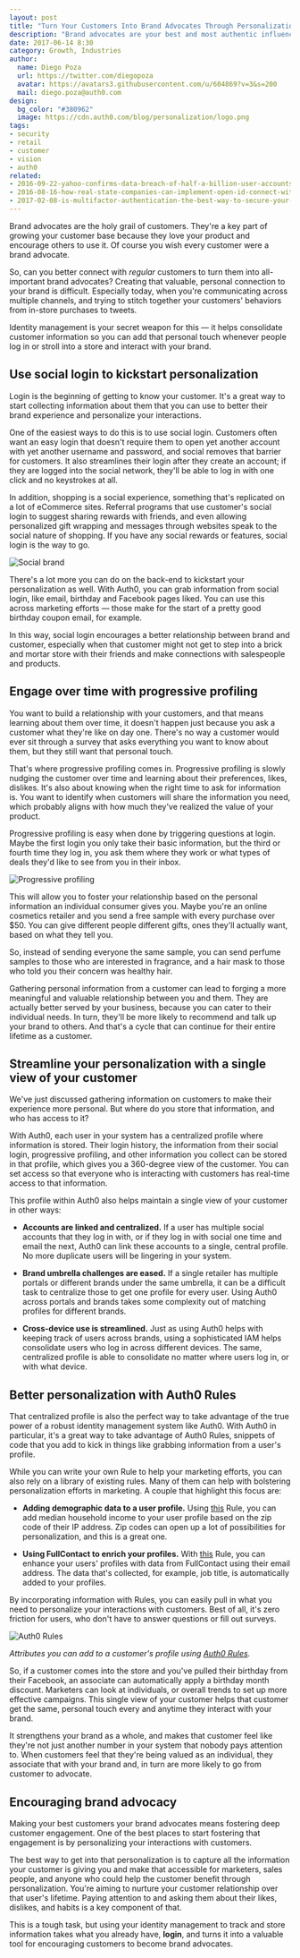 ```yaml
---
layout: post
title: "Turn Your Customers Into Brand Advocates Through Personalization"
description: "Brand advocates are your best and most authentic influencers — so how can you create more of them?"
date: 2017-06-14 8:30
category: Growth, Industries
author:
  name: Diego Poza
  url: https://twitter.com/diegopoza
  avatar: https://avatars3.githubusercontent.com/u/604869?v=3&s=200
  mail: diego.poza@auth0.com
design:
  bg_color: "#380962"
  image: https://cdn.auth0.com/blog/personalization/logo.png
tags:
- security
- retail
- customer
- vision
- auth0
related:
- 2016-09-22-yahoo-confirms-data-breach-of-half-a-billion-user-accounts
- 2016-08-16-how-real-state-companies-can-implement-open-id-connect-with-auth0
- 2017-02-08-is-multifactor-authentication-the-best-way-to-secure-your-accounts-myths-and-reality
---
```


Brand advocates are the holy grail of customers. They're a key part of growing your customer base because they love your product and encourage others to use it. Of course you wish every customer were a brand advocate.

So, can you better connect with *regular* customers to turn them into all-important brand advocates? Creating that valuable, personal connection to your brand is difficult. Especially today, when you're communicating across multiple channels, and trying to stitch together your customers' behaviors from in-store purchases to tweets.

Identity management is your secret weapon for this — it helps consolidate customer information so you can add that personal touch whenever people log in or stroll into a store and interact with your brand.

## Use social login to kickstart personalization

Login is the beginning of getting to know your customer. It's a great way to start collecting information about them that you can use to better their brand experience and personalize your interactions.

One of the easiest ways to do this is to use social login. Customers often want an easy login that doesn't require them to open yet another account with yet another username and password, and social removes that barrier for customers. It also streamlines their login after they create an account; if they are logged into the social network, they'll be able to log in with one click and no keystrokes at all.

In addition, shopping is a social experience, something that's replicated on a lot of eCommerce sites. Referral programs that use customer's social login to suggest sharing rewards with friends, and even allowing personalized gift wrapping and messages through websites speak to the social nature of shopping. If you have any social rewards or features, social login is the way to go.

![Social brand](https://cdn.auth0.com/blog/customers/socialbrand.png)

There's a lot more you can do on the back-end to kickstart your personalization as well. With Auth0, you can grab information from social login, like email, birthday and Facebook pages liked. You can use this across marketing efforts — those make for the start of a pretty good birthday coupon email, for example.

In this way, social login encourages a better relationship between brand and customer, especially when that customer might not get to step into a brick and mortar store with their friends and make connections with salespeople and products.

## Engage over time with progressive profiling

You want to build a relationship with your customers, and that means learning about them over time, it doesn't happen just because you ask a customer what they're like on day one. There's no way a customer would ever sit through a survey that asks everything you want to know about them, but they still want that personal touch.

That's where progressive profiling comes in. Progressive profiling is slowly nudging the customer over time and learning about their preferences, likes, dislikes. It's also about knowing when the right time to ask for information is. You want to identify when customers will share the information you need, which probably aligns with how much they've realized the value of your product.

Progressive profiling is easy when done by triggering questions at login. Maybe the first login you only take their basic information, but the third or fourth time they log in, you ask them where they work or what types of deals they'd like to see from you in their inbox.

![Progressive profiling](https://cdn.auth0.com/blog/customers/progressiveprofiling.png)

This will allow you to foster your relationship based on the personal information an individual consumer gives you. Maybe you're an online cosmetics retailer and you send a free sample with every purchase over $50. You can give different people different gifts, ones they'll actually want, based on what they tell you.

So, instead of sending everyone the same sample, you can send perfume samples to those who are interested in fragrance, and a hair mask to those who told you their concern was healthy hair.

Gathering personal information from a customer can lead to forging a more meaningful and valuable relationship between you and them. They are actually better served by your business, because you can cater to their individual needs. In turn, they'll be more likely to recommend and talk up your brand to others. And that's a cycle that can continue for their entire lifetime as a customer.

## Streamline your personalization with a single view of your customer

We've just discussed gathering information on customers to make their experience more personal. But where do you store that information, and who has access to it?

With Auth0, each user in your system has a centralized profile where information is stored. Their login history, the information from their social login, progressive profiling, and other information you collect can be stored in that profile, which gives you a 360-degree view of the customer. You can set access so that everyone who is interacting with customers has real-time access to that information.

This profile within Auth0 also helps maintain a single view of your customer in other ways:

* **Accounts are linked and centralized.** If a user has multiple social accounts that they log in with, or if they log in with social one time and email the next, Auth0 can link these accounts to a single, central profile. No more duplicate users will be lingering in your system.

* **Brand umbrella challenges are eased.** If a single retailer has multiple portals or different brands under the same umbrella, it can be a difficult task to centralize those to get one profile for every user. Using Auth0 across portals and brands takes some complexity out of matching profiles for different brands.

* **Cross-device use is streamlined.** Just as using Auth0 helps with keeping track of users across brands, using a sophisticated IAM helps consolidate users who log in across different devices. The same, centralized profile is able to consolidate no matter where users log in, or with what device.

## Better personalization with Auth0 Rules

That centralized profile is also the perfect way to take advantage of the true power of a robust identity management system like Auth0. With Auth0 in particular, it's a great way to take advantage of Auth0 Rules, snippets of code that you add to kick in things like grabbing information from a user's profile.

While you can write your own Rule to help your marketing efforts, you can also rely on a library of existing rules. Many of them can help with bolstering personalization efforts in marketing. A couple that highlight this focus are:

* **Adding demographic data to a user profile.** Using [this](https://auth0.com/rules/add-income) Rule, you can add median household income to your user profile based on the zip code of their IP address. Zip codes can open up a lot of possibilities for personalization, and this is a great one.

* **Using FullContact to enrich your profiles.** With [this](https://auth0.com/rules/get-FullContact-profile) Rule, you can enhance your users' profiles with data from FullContact using their email address. The data that's collected, for example, job title, is automatically added to your profiles.

By incorporating information with Rules, you can easily pull in what you need to personalize your interactions with customers. Best of all, it's zero friction for users, who don't have to answer questions or fill out surveys.

![Auth0 Rules](https://cdn.auth0.com/blog/customers/rules.png)

_Attributes you can add to a customer's profile using [Auth0 Rules](https://auth0.com/docs/rules)._

So, if a customer comes into the store and you've pulled their birthday from their Facebook, an associate can automatically apply a birthday month discount. Marketers can look at individuals, or overall trends to set up more effective campaigns. This single view of your customer helps that customer get the same, personal touch every and anytime they interact with your brand.

It strengthens your brand as a whole, and makes that customer feel like they're not just another number in your system that nobody pays attention to. When customers feel that they're being valued as an individual, they associate that with your brand and, in turn are more likely to go from customer to advocate.

## Encouraging brand advocacy

Making your best customers your brand advocates means fostering deep customer engagement. One of the best places to start fostering that engagement is by personalizing your interactions with customers.

The best way to get into that personalization is to capture all the information your customer is giving you and make that accessible for marketers, sales people, and anyone who could help the customer benefit through personalization. You're aiming to nurture your customer relationship over that user's lifetime. Paying attention to and asking them about their likes, dislikes, and habits is a key component of that.

This is a tough task, but using your identity management to track and store information takes what you already have, **login**, and turns it into a valuable tool for encouraging customers to become brand advocates.